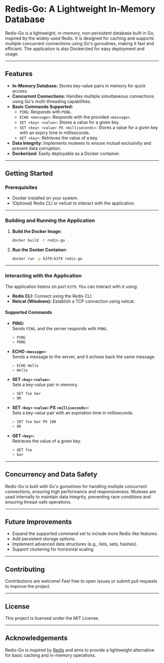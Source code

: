 
# Redis-Go: A Lightweight In-Memory Database

Redis-Go is a lightweight, in-memory, non-persistent database built in Go, inspired by the widely used Redis. It is designed for caching and supports multiple concurrent connections using Go's goroutines, making it fast and efficient. The application is also Dockerized for easy deployment and usage.

---

## Features

- **In-Memory Database:** Stores key-value pairs in memory for quick access.
- **Concurrent Connections:** Handles multiple simultaneous connections using Go's multi-threading capabilities.
- **Basic Commands Supported:**
  - `PING`: Responds with `PONG`.
  - `ECHO <message>`: Responds with the provided `<message>`.
  - `SET <key> <value>`: Stores a value for a given key.
  - `SET <key> <value> PX <milliseconds>`: Stores a value for a given key with an expiry time in milliseconds.
  - `GET <key>`: Retrieves the value of a key.
- **Data Integrity:** Implements mutexes to ensure mutual exclusivity and prevent data corruption.
- **Dockerized:** Easily deployable as a Docker container.

---

## Getting Started

### Prerequisites

- Docker installed on your system.
- (Optional) Redis CLI or netcat to interact with the application.

---

### Building and Running the Application

1. **Build the Docker Image:**

   ```bash
   docker build -t redis-go .
   ```

2. **Run the Docker Container:**

   ```bash
   docker run -p 6379:6379 redis-go
   ```

---

### Interacting with the Application

The application listens on port `6379`. You can interact with it using:

- **Redis CLI:** Connect using the Redis CLI.
- **Netcat (Windows):** Establish a TCP connection using netcat.

#### Supported Commands

- **PING:**  
  Sends `PING`, and the server responds with `PONG`.

  ```bash
  > PING
  < PONG
  ```

- **ECHO `<message>`:**  
  Sends a message to the server, and it echoes back the same message.

  ```bash
  > ECHO Hello
  < Hello
  ```

- **SET `<key>` `<value>`:**  
  Sets a key-value pair in memory.

  ```bash
  > SET foo bar
  < OK
  ```

- **SET `<key>` `<value>` PX `<milliseconds>`:**  
  Sets a key-value pair with an expiration time in milliseconds.

  ```bash
  > SET foo bar PX 100
  < OK
  ```

- **GET `<key>`:**  
  Retrieves the value of a given key.

  ```bash
  > GET foo
  < bar
  ```

---

## Concurrency and Data Safety

Redis-Go is built with Go's goroutines for handling multiple concurrent connections, ensuring high performance and responsiveness. Mutexes are used internally to maintain data integrity, preventing race conditions and ensuring thread-safe operations.

---

## Future Improvements

- Expand the supported command set to include more Redis-like features.
- Add persistent storage options.
- Implement advanced data structures (e.g., lists, sets, hashes).
- Support clustering for horizontal scaling.

---

## Contributing

Contributions are welcome! Feel free to open issues or submit pull requests to improve the project.

---

## License

This project is licensed under the MIT License.

---

## Acknowledgements

Redis-Go is inspired by [Redis](https://redis.io/) and aims to provide a lightweight alternative for basic caching and in-memory operations.
